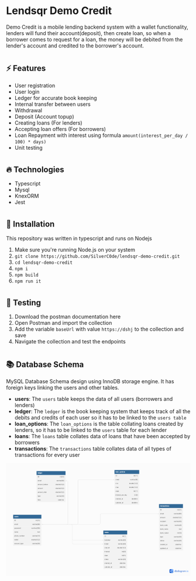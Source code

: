 # Lendsqr Demo Credit
Demo Credit is a mobile lending backend system with a wallet functionality, lenders will fund their account(deposit), then create loan, so when a borrower comes to request for a loan, the money will be debited from the lender's account and credited to the borrower's account.

#
## ⚡️ Features
* User registration
* User login
* Ledger for accurate book keeping
* Internal transfer between users
* Withdrawal
* Deposit (Account topup)
* Creating loans (For lenders)
* Accepting loan offers (For borrowers)
* Loan Repayment with interest using formula `amount(interest_per_day / 100) * days)`
* Unit testing


#
## 🔥 Technologies
* Typescript
* Mysql
* KnexORM
* Jest


#
## 🥷 Installation

This repository was written in typescript and runs on Nodejs

1. Make sure you're running Node.js on your system
2. ``git clone https://github.com/SilverC0de/lendsqr-demo-credit.git``
3. ``cd lendsqr-demo-credit``
4. ``npm i``
5. ``npm build``
6. ``npm run it``



#
## 🚀 Testing

1. Download the postman documentation here 
2. Open Postman and import the collection
3. Add the variable `baseUrl` with value `https://dshj` to the collection and save
4. Navigate the collection and test the endpoints

#
## 📚 Database Schema
MySQL Database Schema design using InnoDB storage engine. It has foreign keys linking the users and other tables.

* **users**: The `users` table keeps the data of all users (borrowers and lenders)
* **ledger**: The `ledger` is the book keeping system that keeps track of all the debits and credits of each user so it has to be linked to the `users table`
* **loan_options**: The `loan_options` is the table collating loans created by lenders, so it has to be linked to the `users` table for each lender
* **loans**: The `loans` table collates data of loans that have been accepted by borrowers
* **transactions**: The `transactions` table collates data of all types of transactions for every user

![image info](./db.png)